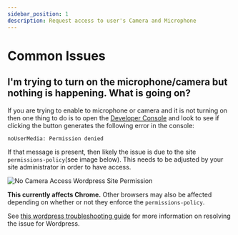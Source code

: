 ```yaml
---
sidebar_position: 1
description: Request access to user's Camera and Microphone
---
```


# Common Issues

## I'm trying to turn on the microphone/camera but nothing is happening. What is going on?

If you are trying to enable to microphone or camera and it is not turning on then one thing to do is to open the [Developer Console](https://balsamiq.com/support/faqs/browserconsole/#:~:text=To%20do%20that%2C%20go%20into,shortcut%20Option%20%2B%20%E2%8C%98%20%2B%20C%20.) and look to see if clicking the button generates the following error in the console:

```text
noUserMedia: Permission denied
```

If that message is present, then likely the issue is due to the site `permissions-policy`(see image below). This needs to be adjusted by your site administrator in order to have access.

![No Camera Access Wordpress Site Permission](/img/wordpress_site_permission_bad.png)

**This currently affects Chrome.** Other browsers may also be affected depending on whether or not they enforce the `permissions-policy`.

See [this wordpress troubleshooting guide](./enable-camera-and-microphone-wp.md) for more information on resolving the issue for Wordpress.